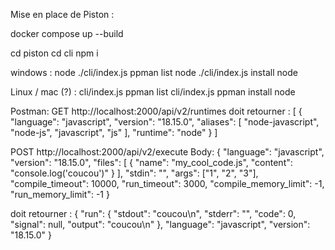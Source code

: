 Mise en place de Piston :

docker compose up --build 

cd piston
cd cli
npm i

windows :
node ./cli/index.js ppman list
node ./cli/index.js install node

Linux / mac (?) :
cli/index.js ppman list
cli/index.js ppman install node

Postman:
GET http://localhost:2000/api/v2/runtimes 
doit retourner : 
[
    {
        "language": "javascript",
        "version": "18.15.0",
        "aliases": [
            "node-javascript",
            "node-js",
            "javascript",
            "js"
        ],
        "runtime": "node"
    }
]

POST http://localhost:2000/api/v2/execute 
Body:
{
    "language": "javascript",
    "version": "18.15.0",
    "files": [
        {
            "name": "my_cool_code.js",
            "content": "console.log('coucou')"
        }
    ],
    "stdin": "",
    "args": ["1", "2", "3"],
    "compile_timeout": 10000,
    "run_timeout": 3000,
    "compile_memory_limit": -1,
    "run_memory_limit": -1
}

 doit retourner :
{
    "run": {
        "stdout": "coucou\n",
        "stderr": "",
        "code": 0,
        "signal": null,
        "output": "coucou\n"
    },
    "language": "javascript",
    "version": "18.15.0"
}
